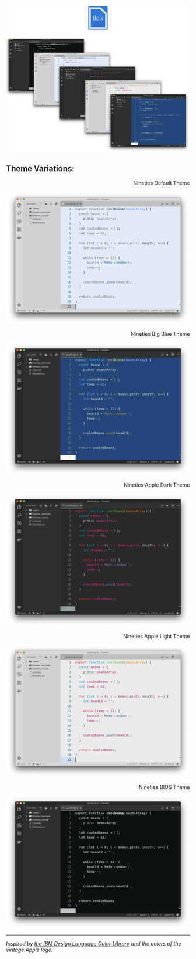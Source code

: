 ![](https://raw.githubusercontent.com/jaredgorski/Nineties/master/.media/Nineties_header-img.png)

## Theme Variations:

<p align="right">Nineties Default Theme</p>
<img src="https://raw.githubusercontent.com/jaredgorski/Nineties/master/.media/Nineties_default-preview.png" /img>

<p align="right">Nineties Big Blue Theme</p>
<img src="https://raw.githubusercontent.com/jaredgorski/Nineties/master/.media/Nineties_big_blue-preview.png" /img>

<p align="right">Nineties Apple Dark Theme</p>
<img src="https://raw.githubusercontent.com/jaredgorski/Nineties/master/.media/Nineties_apple_dark-preview.png" /img>

<p align="right">Nineties Apple Light Theme</p>
<img src="https://raw.githubusercontent.com/jaredgorski/Nineties/master/.media/Nineties_apple_light-preview.png" /img>

<p align="right">Nineties BIOS Theme</p>
<img src="https://raw.githubusercontent.com/jaredgorski/Nineties/master/.media/Nineties_BIOS-preview.png" /img>

---

*Inspired by [the IBM Design Language Color Library](https://www.ibm.com/design/language/resources/color-library/) and the colors of the vintage Apple logo.*
